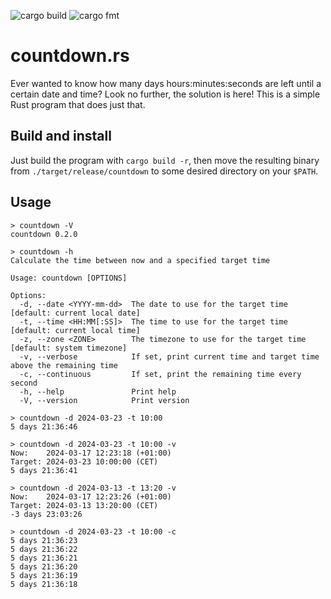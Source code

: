 ![cargo build](https://github.com/terminalnode/countdown.rs/actions/workflows/cargo-build.yml/badge.svg)
![cargo fmt](https://github.com/terminalnode/countdown.rs/actions/workflows/cargo-fmt.yml/badge.svg)

# countdown.rs
Ever wanted to know how many days hours:minutes:seconds are left until a certain date and time?
Look no further, the solution is here! This is a simple Rust program that does just that.

## Build and install
Just build the program with `cargo build -r`, then move the resulting binary from
`./target/release/countdown` to some desired directory on your `$PATH`.

## Usage
```
> countdown -V
countdown 0.2.0

> countdown -h
Calculate the time between now and a specified target time

Usage: countdown [OPTIONS]

Options:
  -d, --date <YYYY-mm-dd>  The date to use for the target time [default: current local date]
  -t, --time <HH:MM[:SS]>  The time to use for the target time [default: current local time]
  -z, --zone <ZONE>        The timezone to use for the target time [default: system timezone]
  -v, --verbose            If set, print current time and target time above the remaining time
  -c, --continuous         If set, print the remaining time every second
  -h, --help               Print help
  -V, --version            Print version

> countdown -d 2024-03-23 -t 10:00
5 days 21:36:46

> countdown -d 2024-03-23 -t 10:00 -v
Now:    2024-03-17 12:23:18 (+01:00)
Target: 2024-03-23 10:00:00 (CET)
5 days 21:36:41

> countdown -d 2024-03-13 -t 13:20 -v
Now:    2024-03-17 12:23:26 (+01:00)
Target: 2024-03-13 13:20:00 (CET)
-3 days 23:03:26

> countdown -d 2024-03-23 -t 10:00 -c
5 days 21:36:23
5 days 21:36:22
5 days 21:36:21
5 days 21:36:20
5 days 21:36:19
5 days 21:36:18
```
